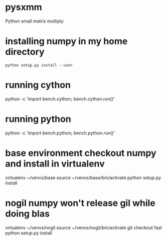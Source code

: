 # pysxmm
Python small matrix multiply

# installing numpy in my home directory
    python setup.py install --user

# running cython
python -c 'import bench.cython; bench.cython.run()'

# running python
python -c 'import bench.python; bench.python.run()'

# base environment checkout numpy and install in virtualenv
virtualenv ~/venvs/base
source ~/venvs/base/bin/activate
python setup.py install

# nogil numpy won't release gil while doing blas
virtualenv ~/venvs/nogil
source ~/venvs/nogil/bin/activate
git checkout fast
python setup.py install

